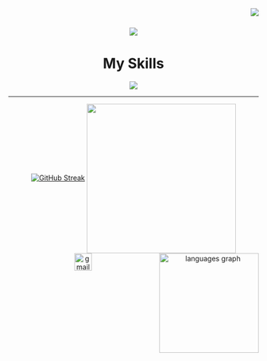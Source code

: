 <img align="right" src='https://visitor-badge.laobi.icu/badge?page_id=SudhanParajuli.sudhanparajuli'/>
<h1 align="center">
  <a href="https://git.io/typing-svg">
    <img src="https://readme-typing-svg.demolab.com?font=Fira+Code&weight=500&size=21&pause=1000&color=0900F7&center=true&vCenter=true&width=700&height=70&lines=Hi+%F0%9F%91%8B!+My+name+is+Sudhan+Parajuli.;+I+am+a+Full+Stack+Developer+from+Nepal.">
  </a>
</h1>

<h1 align="center"> My Skills</h1>
<p align="center">
  <a href="https://skillicons.dev">
    <img src="https://skillicons.dev/icons?i=flask,c,postman,vscode,py,js,html,css" />
  </a>
</p>


---


<div align="center">
<a align="left" href="https://git.io/streak-stats"><img  src="https://streak-stats.demolab.com?user=SudhanParajuli&theme=bear" alt="GitHub Streak" /></a>
     <img align="center" height="300" src="https://i.giphy.com/media/v1.Y2lkPTc5MGI3NjExOTNzc2I3MHZtZHM4OWlzaDdmbGhlZDlsZTFxY2N0cnZ0eGxvMnpqdSZlcD12MV9pbnRlcm5hbF9naWZfYnlfaWQmY3Q9Zw/VTtANKl0beDFQRLDTh/giphy.gif" />
  <img align="right" src="https://github-readme-stats.vercel.app/api/top-langs?username=sudhanparajuli&locale=en&hide=HTML&hide=CSS&hide_title=false&layout=compact&card_width=320&langs_count=10&theme=monokai&hide_border=false" height="200" alt="languages graph"  />
</div>

<div align="center" >

</div>


<div align="center">
  <a href="mailto:dond38480@gmail.com" target="_blank">
    <img src="https://img.shields.io/static/v1?message=Gmail&logo=gmail&label=&color=D14836&logoColor=white&labelColor=&style=for-the-badge" height="35" alt="gmail logo"  />
  </a>
</div>

